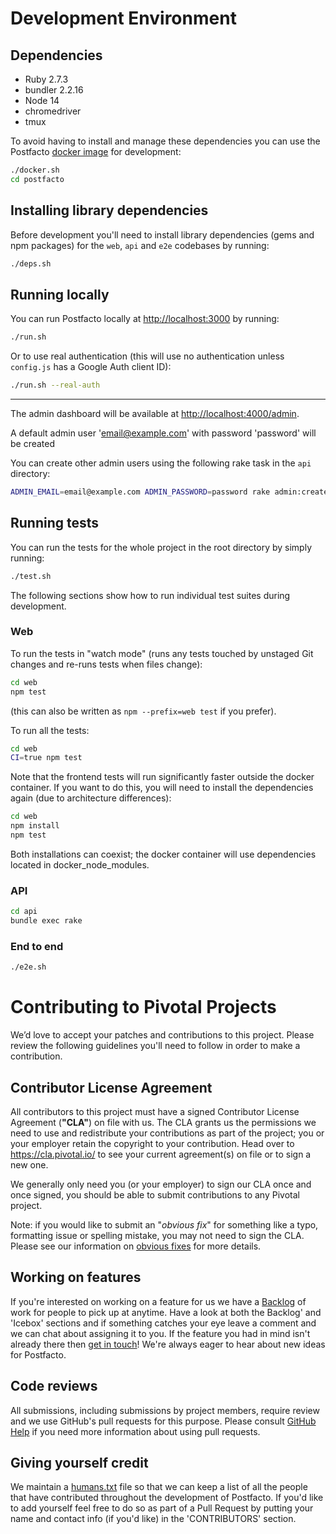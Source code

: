 # Development Environment

## Dependencies

* Ruby 2.7.3
* bundler 2.2.16
* Node 14
* chromedriver
* tmux

To avoid having to install and manage these dependencies you can use the Postfacto [docker image](https://hub.docker.com/r/postfacto/dev/) for development:

```bash
./docker.sh
cd postfacto
```

## Installing library dependencies

Before development you'll need to install library dependencies (gems and npm packages) for the `web`, `api` and `e2e` codebases by running:

```bash
./deps.sh
```

## Running locally

You can run Postfacto locally at [http://localhost:3000]() by running:

```bash
./run.sh
```

Or to use real authentication (this will use no authentication unless `config.js` has a Google Auth client ID):

```bash
./run.sh --real-auth
```

---

The admin dashboard will be available at [http://localhost:4000/admin]().

A default admin user 'email@example.com' with password 'password' will be created

You can create other admin users using the following rake task in the `api` directory:

```bash
ADMIN_EMAIL=email@example.com ADMIN_PASSWORD=password rake admin:create_user
```

## Running tests

You can run the tests for the whole project in the root directory by simply running:

```bash
./test.sh
```

The following sections show how to run individual test suites during development.

### Web

To run the tests in "watch mode" (runs any tests touched by unstaged Git changes and re-runs tests when files change):

```bash
cd web
npm test
```

(this can also be written as `npm --prefix=web test` if you prefer).

To run all the tests:

```bash
cd web
CI=true npm test
```

Note that the frontend tests will run significantly faster outside the docker container.
If you want to do this, you will need to install the dependencies again (due to architecture differences):

```bash
cd web
npm install
npm test
```

Both installations can coexist; the docker container will use dependencies located in docker_node_modules.

### API

```bash
cd api
bundle exec rake
```

### End to end

```bash
./e2e.sh
```

# Contributing to Pivotal Projects

We’d love to accept your patches and contributions to this project. Please review the following guidelines you'll need to follow in order to make a contribution.

## Contributor License Agreement

All contributors to this project must have a signed Contributor License Agreement (**"CLA"**) on file with us. The CLA grants us the permissions we need to use and redistribute your contributions as part of the project; you or your employer retain the copyright to your contribution. Head over to https://cla.pivotal.io/ to see your current agreement(s) on file or to sign a new one.

We generally only need you (or your employer) to sign our CLA once and once signed, you should be able to submit contributions to any Pivotal project.

Note: if you would like to submit an "_obvious fix_" for something like a typo, formatting issue or spelling mistake, you may not need to sign the CLA. Please see our information on [obvious fixes](https://cla.pivotal.io/about#obvious-fix) for more details.

## Working on features

If you're interested on working on a feature for us we have a [Backlog](https://github.com/pivotal/postfacto/projects/1) of work for people to pick up at anytime. Have a look at both the Backlog' and 'Icebox' sections and if something catches your eye leave a comment and we can chat about assigning it to you. If the feature you had in mind isn't already there then [get in touch](https://gitter.im/pivotalpostfacto/Lobby)! We're always eager to hear about new ideas for Postfacto.

## Code reviews

All submissions, including submissions by project members, require review and we use GitHub's pull requests for this purpose. Please consult [GitHub Help](https://help.github.com/articles/about-pull-requests/) if you need more information about using pull requests.

## Giving yourself credit

We maintain a [humans.txt](humans.txt) file so that we can keep a list of all the people that have contributed throughout the development of Postfacto. If you'd like to add yourself feel free to do so as part of a Pull Request by putting your name and contact info (if you'd like) in the 'CONTRIBUTORS' section.
